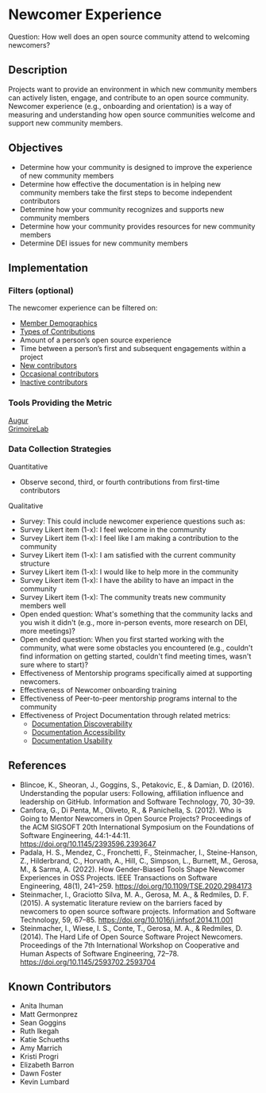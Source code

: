 # Newcomer Experience

Question: How well does an open source community attend to welcoming newcomers? 

## Description
Projects want  to provide an environment in which new community members can actively listen, engage, and contribute to an open source community. Newcomer experience (e.g., onboarding and orientation) is a way of measuring and understanding how open source communities welcome and support new community members. 

## Objectives
- Determine how your community is designed to improve the experience of new community members 
- Determine how effective the documentation is in helping new community members take the first steps to become independent contributors
- Determine how your community recognizes and supports new community members 
- Determine how your community provides resources for new community members
- Determine DEI issues for new community members

## Implementation

### Filters (optional)
The newcomer experience can be filtered on: 
- [Member Demographics](https://chaoss.community/metric-project-demographics/) 
- [Types of Contributions](https://chaoss.community/metric-types-of-contributions/)  
- Amount of a person’s open source experience 
- Time between a person’s first and subsequent engagements within a project
- [New contributors](https://chaoss.community/metric-new-contributors/) 
- [Occasional contributors](https://chaoss.community/metric-occasional-contributors/) 
- [Inactive contributors](https://chaoss.community/metric-inactive-contributors/) 

### Tools Providing the Metric
[Augur](https://github.com/chaoss/augur)   
[GrimoireLab](https://github.com/chaoss/grimoirelab)

### Data Collection Strategies

Quantitative 
- Observe second, third, or fourth contributions from first-time contributors

Qualitative 
- Survey: This could include newcomer experience questions such as:
- Survey Likert item (1-x): I feel welcome in the community
- Survey Likert item (1-x): I feel like I am making a contribution to the community
- Survey Likert item (1-x): I am satisfied with the current community structure
- Survey Likert item (1-x): I would like to help more in the community
- Survey Likert item (1-x): I have the ability to have an impact in the community 
- Survey Likert item (1-x): The community treats new community members well 
- Open ended question: What's something that the community lacks and you wish it didn't (e.g., more in-person events, more research on DEI, more meetings)?
- Open ended question: When you first started working with the community, what were some obstacles you encountered (e.g., couldn't find information on getting started, couldn't find meeting times, wasn't sure where to start)?
- Effectiveness of Mentorship programs specifically aimed at supporting newcomers.
- Effectiveness of Newcomer onboarding training 
- Effectiveness of Peer-to-peer mentorship programs internal to the community
- Effectiveness of Project Documentation through related metrics:
  - [Documentation Discoverability](https://chaoss.community/metric-documentation-discoverability/)
  - [Documentation Accessibility](https://chaoss.community/metric-documentation-accessibility/)
  - [Documentation Usability](https://chaoss.community/metric-documentation-usability/)

## References
- Blincoe, K., Sheoran, J., Goggins, S., Petakovic, E., & Damian, D. (2016). Understanding the popular users: Following, affiliation influence and leadership on GitHub. Information and Software Technology, 70, 30–39.
- Canfora, G., Di Penta, M., Oliveto, R., & Panichella, S. (2012). Who is Going to Mentor Newcomers in Open Source Projects? Proceedings of the ACM SIGSOFT 20th International Symposium on the Foundations of Software Engineering, 44:1-44:11. https://doi.org/10.1145/2393596.2393647
- Padala, H. S., Mendez, C., Fronchetti, F., Steinmacher, I., Steine-Hanson, Z., Hilderbrand, C., Horvath, A., Hill, C., Simpson, L., Burnett, M., Gerosa, M., & Sarma, A. (2022). How Gender-Biased Tools Shape Newcomer Experiences in OSS Projects. IEEE Transactions on Software Engineering, 48(1), 241–259. https://doi.org/10.1109/TSE.2020.2984173
- Steinmacher, I., Graciotto Silva, M. A., Gerosa, M. A., & Redmiles, D. F. (2015). A systematic literature review on the barriers faced by newcomers to open source software projects. Information and Software Technology, 59, 67–85. https://doi.org/10.1016/j.infsof.2014.11.001
- Steinmacher, I., Wiese, I. S., Conte, T., Gerosa, M. A., & Redmiles, D. (2014). The Hard Life of Open Source Software Project Newcomers. Proceedings of the 7th International Workshop on Cooperative and Human Aspects of Software Engineering, 72–78. https://doi.org/10.1145/2593702.2593704

## Known Contributors
- Anita Ihuman 
- Matt Germonprez
- Sean Goggins 
- Ruth Ikegah 
- Katie Schueths 
- Amy Marrich 
- Kristi Progri 
- Elizabeth Barron
- Dawn Foster
- Kevin Lumbard

